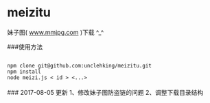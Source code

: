 # meizitu
妹子图( www.mmjpg.com )下载 ^_^

###使用方法

<code>
npm clone git@github.com:unclehking/meizitu.git
npm install 
node meizi.js < id > <...>
</code>

<br /> 
### 2017-08-05 更新
1、修改妹子图防盗链的问题
2、调整下载目录结构

